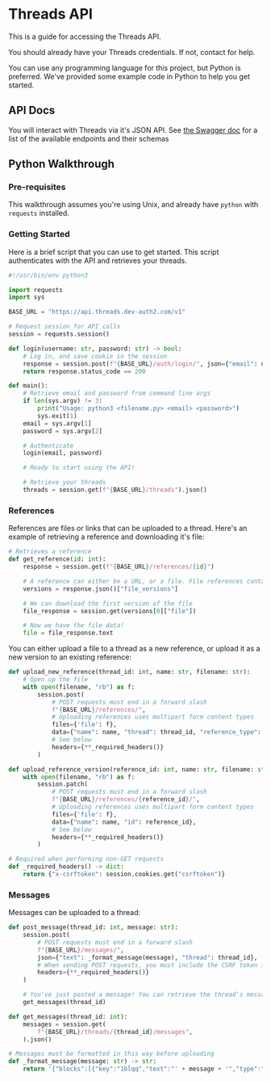 # Threads API 

This is a guide for accessing the Threads API.

You should already have your Threads credentials. If not, contact <EMAIL> for help.

You can use any programming language for this project, but Python is preferred. We've provided some example code in Python to help you get started.

## API Docs

You will interact with Threads via it's JSON API. See [the Swagger doc](https://api.threads.dev-auth2.com/swagger/) for a list of the available endpoints and their schemas

## Python Walkthrough

### Pre-requisites

This walkthrough assumes you're using Unix, and already have `python` with `requests` installed.

### Getting Started

Here is a brief script that you can use to get started. This script authenticates with the API and retrieves your threads.

```python
#!/usr/bin/env python3

import requests
import sys

BASE_URL = "https://api.threads.dev-auth2.com/v1"

# Request session for API calls
session = requests.session()

def login(username: str, password: str) -> bool:
    # Log in, and save cookie in the session
    response = session.post(f"{BASE_URL}/auth/login/", json={"email": username, "password": password})
    return response.status_code == 200

def main():
    # Retrieve email and password from command line args
    if len(sys.argv) != 3:
        print("Usage: python3 <filename.py> <email> <password>")
        sys.exit(1)
    email = sys.argv[1]
    password = sys.argv[2]

    # Authenticate
    login(email, password)

    # Ready to start using the API!

    # Retrieve your threads
    threads = session.get(f"{BASE_URL}/threads").json()
```

### References

References are files or links that can be uploaded to a thread. Here's an example of retrieving a reference and downloading it's file:

```python
# Retrieves a reference
def get_reference(id: int):
    response = session.get(f"{BASE_URL}/references/{id}")

    # A reference can either be a URL, or a file. File references contain multiple versions:
    versions = response.json()["file_versions"]

    # We can download the first version of the file
    file_response = session.get(versions[0]["file"])

    # Now we have the file data!
    file = file_response.text
```

You can either upload a file to a thread as a new reference, or upload it as a new version to an existing reference:

```python
def upload_new_reference(thread_id: int, name: str, filename: str):
    # Open up the file
    with open(filename, "rb") as f:
        session.post(
            # POST requests must end in a forward slash
            f"{BASE_URL}/references/", 
            # Uploading references uses multipart form content types
            files={'file': f},
            data={"name": name, "thread": thread_id, "reference_type": "FILE"}, 
            # See below
            headers={**_required_headers()}
        )

def upload_reference_version(reference_id: int, name: str, filename: str):
    with open(filename, "rb") as f:
        session.patch(
            # POST requests must end in a forward slash
            f"{BASE_URL}/references/{reference_id}/", 
            # Uploading references uses multipart form content types
            files={'file': f},
            data={"name": name, "id": reference_id}, 
            # See below
            headers={**_required_headers()}
        )

# Required when performing non-GET requests
def _required_headers() -> dict:
    return {"x-csrftoken": session.cookies.get("csrftoken")}
```

### Messages

Messages can be uploaded to a thread:

```python
def post_message(thread_id: int, message: str):
    session.post(
        # POST requests must end in a forward slash
        f"{BASE_URL}/messages/", 
        json={"text": _format_message(message), "thread": thread_id}, 
        # When sending POST requests, you must include the CSRF token in the header
        headers={**_required_headers()}
    )

    # You've just posted a message! You can retrieve the thread's messages to verify
    get_messages(thread_id)

def get_messages(thread_id: int):
    messages = session.get(
        f"{BASE_URL}/threads/{thread_id}/messages", 
    ).json()

# Messages must be formatted in this way before uploading
def _format_message(message: str) -> str:
    return '{"blocks":[{"key":"1blqq","text":"' + message + '","type":"unstyled","depth":0,"inlineStyleRanges":[],"entityRanges":[],"data":{}}],"entityMap":{}}'
```

